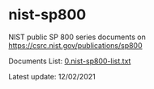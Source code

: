 # nist-sp800
NIST public SP 800 series documents on https://csrc.nist.gov/publications/sp800

Documents List: [0.nist-sp800-list.txt](0.nist-sp800-list.txt)

Latest update: 12/02/2021